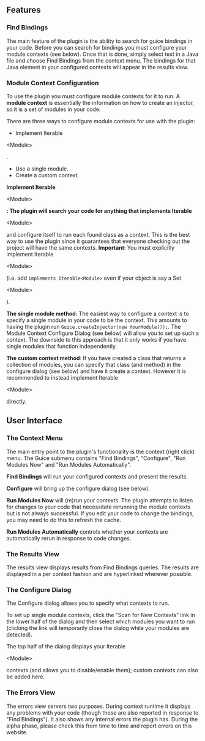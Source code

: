 ## Features ##

### Find Bindings ###

The main feature of the plugin is the ability to search for guice bindings in your code.  Before you can search for bindings you must configure your module contexts (see below).  Once that is done, simply select text in a Java file and choose Find Bindings from the context menu.  The bindings for that Java element in your configured contexts will appear in the results view.

### Module Context Configuration ###

To use the plugin you must configure module contexts for it to run.  A **module context** is essentially the information on how to create an injector, so it is a set of modules in your code.

There are three ways to configure module contexts for use with the plugin:

  * Implement Iterable

&lt;Module&gt;

.
  * Use a single module.
  * Create a custom context.

**Implement Iterable**

&lt;Module&gt;

**: The plugin will search your code for anything that implements Iterable**

&lt;Module&gt;

 and configure itself to run each found class as a context.  This is the best way to use the plugin since it guarantees that everyone checking out the project will have the same contexts.  **Important**: You must explicitly implement Iterable

&lt;Module&gt;

 (i.e. add ` implements Iterable<Module> ` even if your object is say a Set

&lt;Module&gt;

).

**The single module method**: The easiest way to configure a context is to specify a single module in your code to be the context.  This amounts to having the plugin run ` Guice.createInjector(new YourModule()); `.  The Module Context Configure Dialog (see below) will allow you to set up such a context.  The downside to this approach is that it only works if you have single modules that function independently.

**The custom context method**: If you have created a class that returns a collection of modules, you can specify that class (and method) in the configure dialog (see below) and have it create a context.  However it is recommended to instead implement Iterable

&lt;Module&gt;

 directly.

## User Interface ##

### The Context Menu ###

The main entry point to the plugin's functionality is the context (right click) menu.  The Guice submenu contains "Find Bindings", "Configure", "Run Modules Now" and "Run Modules Automatically".

**Find Bindings** will run your configured contexts and present the results.

**Configure** will bring up the configure dialog (see below).

**Run Modules Now** will (re)run your contexts. The plugin attempts to listen for changes to your code that necessitate rerunning the module contexts but is not always successful.  If you edit your code to change the bindings, you may need to do this to refresh the cache.

**Run Modules Automatically** controls whether your contexts are automatically rerun in response to code changes.

### The Results View ###

The results view displays results from Find Bindings queries.  The results are displayed in a per context fashion and are hyperlinked wherever possible.

### The Configure Dialog ###

The Configure dialog allows you to specify what contexts to run.

To set up single module contexts, click the "Scan for New Contexts" link in the lower half of the dialog and then select which modules you want to run (clicking the link will temporarily close the dialog while your modules are detected).

The top half of the dialog displays your Iterable

&lt;Module&gt;

 contexts (and allows you to disable/enable them); custom contexts can also be added here.

### The Errors View ###

The errors view servers two purposes.  During context runtime it displays any problems with your code (though these are also reported in response to "Find Bindings").  It also shows any internal errors the plugin has.  During the alpha phase, please check this from time to time and report errors on this website.